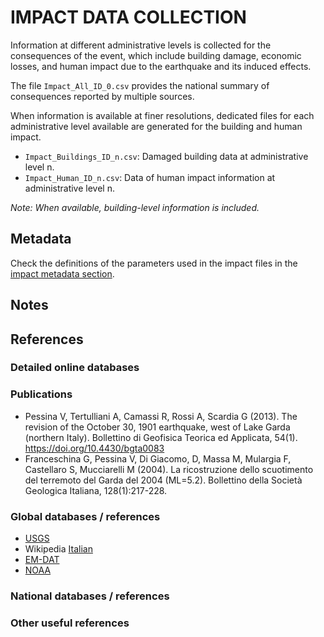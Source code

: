 # IMPACT DATA COLLECTION


Information at different administrative levels is collected for the consequences of the event, 
which include building damage, economic losses, and human impact due to the earthquake and its induced effects.

The file `Impact_All_ID_0.csv` provides the national summary of consequences reported by multiple sources.

When information is available at finer resolutions, dedicated files for each administrative level
available are generated for the building and human impact.

- `Impact_Buildings_ID_n.csv`: Damaged building data at administrative level n.
- `Impact_Human_ID_n.csv`: Data of human impact information at administrative level n.

_Note: When available, building-level information is included._


## Metadata

Check the definitions of the parameters used in the impact files in the [impact metadata section](https://gitlab.openquake.org/risk/ecd/-/blob/main/metadata.md#impact-data).


## Notes

## References

### Detailed online databases

### Publications
- Pessina V, Tertulliani A, Camassi R, Rossi A, Scardia G (2013). The revision of the October 30, 1901 earthquake, west of Lake Garda (northern Italy). Bollettino di Geofisica Teorica ed Applicata, 54(1). https://doi.org/10.4430/bgta0083
- Franceschina G, Pessina V, Di Giacomo, D, Massa M, Mulargia F, Castellaro S, Mucciarelli M (2004). La ricostruzione dello scuotimento del terremoto del Garda del 2004 (ML=5.2). Bollettino della Società Geologica Italiana, 128(1):217-228.

### Global databases / references
- [USGS](https://earthquake.usgs.gov/earthquakes/eventpage/usp000d94j/executive) 
- Wikipedia [Italian](https://it.wikipedia.org/wiki/Terremoto_di_Sal%C3%B2_del_2004)
- [EM-DAT](https://public.emdat.be)
- [NOAA](https://www.ngdc.noaa.gov/hazel/view/hazards/earthquake/event-more-info/5816)

### National databases / references

### Other useful references
